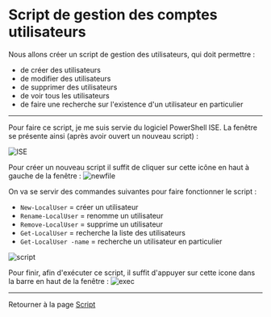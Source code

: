 # Script de gestion des comptes utilisateurs

Nous allons créer un script de gestion des utilisateurs, qui doit permettre :

* de créer des utilisateurs
* de modifier des utilisateurs
* de supprimer des utilisateurs
* de voir tous les utilisateurs
* de faire une recherche sur l'existence d'un utilisateur en particulier

-------------------------------------------------------------------------------

Pour faire ce script, je me suis servie du logiciel PowerShell ISE. La fenêtre se présente ainsi (après avoir ouvert un nouveau script) :

![ISE](https://user-images.githubusercontent.com/73824294/102639327-cf894100-4150-11eb-893b-73b2bfbfeffe.PNG)

Pour créer un nouveau script il suffit de cliquer sur cette icône en haut à gauche de la fenêtre : ![newfile](https://user-images.githubusercontent.com/73824294/102639431-f3e51d80-4150-11eb-92a0-57faefdf09bf.PNG)

On va se servir des commandes suivantes pour faire fonctionner le script :

* `New-LocalUser` = créer un utilisateur
* `Rename-LocalUser` = renomme un utilisateur
* `Remove-LocalUser` = supprime un utilisateur
* `Get-LocalUser` = recherche la liste des utilisateurs
* `Get-LocalUser -name` = recherche un utilisateur en particulier

![script](https://user-images.githubusercontent.com/73824294/102639620-39a1e600-4151-11eb-97af-d4a4afa340e2.PNG)

Pour finir, afin d'exécuter ce script, il suffit d'appuyer sur cette icone dans la barre en haut de la fenêtre : ![exec](https://user-images.githubusercontent.com/73824294/102640186-00b64100-4152-11eb-9ad7-d8a0f341b5cd.PNG)

-------------------------------------------------------------------

Retourner à la page [Script](https://github.com/aletrou/Cours-Linux/blob/main/script.md)
